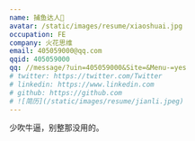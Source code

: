 ```yaml
---
name: 捕鱼达人🤨
avatar: /static/images/resume/xiaoshuai.jpg
occupation: FE
company: 火花思维
email: 405059000@qq.com
qqid: 405059000
qq: //message/?uin=405059000&Site=&Menu-=yes
# twitter: https://twitter.com/Twitter
# linkedin: https://www.linkedin.com
# github: https://github.com
# ![简历](/static/images/resume/jianli.jpeg)
---
```


少吹牛逼，别整那没用的。
